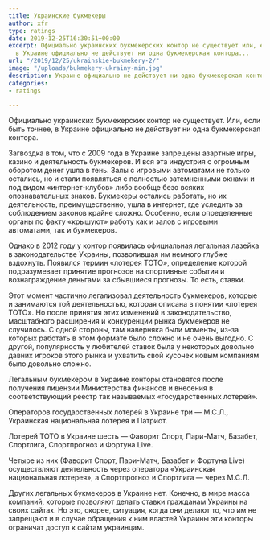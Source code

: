 ```yaml
---
title: Украинские букмекеры
author: xfr
type: ratings
date: 2019-12-25T16:30:51+00:00
excerpt: Официально украинских букмекерских контор не существует или, если быть точнее,
  в Украине официально не действует ни одна букмекерская контора...
url: "/2019/12/25/ukrainskie-bukmekery-2/"
image: "/uploads/bukmekery-ukrainy-min.jpg"
description: Украине официально не действует ни одна букмекерская контора...
categories:
- ratings

---
```

Официально украинских букмекерских контор не существует. Или, если быть точнее, в Украине официально не действует ни одна букмекерская контора.

Загвоздка в том, что с 2009 года в Украине запрещены азартные игры, казино и деятельность букмекеров. И вся эта индустрия с огромным оборотом денег ушла в тень. Залы с игровыми автоматами не только остались, но и стали появляться с полностью затемненными окнами и под видом «интернет-клубов» либо вообще безо всяких опознавательных знаков. Букмекеры остались работать, но их деятельность, преимущественно, ушла в интернет, где уследить за соблюдением законов крайне сложно. Особенно, если определенные органы по факту «крышуют» работу как и залов с игровыми автоматами, так и букмекеров.

Однако в 2012 году у контор появилась официальная легальная лазейка в законодательстве Украины, позволившая им немного глубже вздохнуть. Появился термин «лотерея ТОТО», определение которой подразумевает принятие прогнозов на спортивные события и вознаграждение деньгами за сбывшиеся прогнозы. То есть, ставки.

Этот момент частично легализовал деятельность букмекеров, которые и занимаются той деятельностью, которая описана в понятии «лотерея ТОТО». Но после принятия этих изменений в законодательство, масштабного расширения и конкуренции рынка букмекеров не случилось. С одной стороны, там наверняка были моменты, из-за которых работать в этом формате было сложно и не очень выгодно. С другой, популярность у любителей ставок была у некоторых довольно давних игроков этого рынка и ухватить свой кусочек новым компаниям было довольно сложно.

Легальным букмекером в Украине конторы становятся после получения лицензии Министерства финансов и внесения в соответствующий реестр так называемых «государственных лотерей».

Операторов государственных лотерей в Украине три &#8212; М.С.Л., Украинская национальная лотерея и Патриот.

Лотерей ТОТО в Украине шесть &#8212; Фаворит Спорт, Пари-Матч, Базабет, Спортлига, Спортпрогноз и Фортуна Live.

Четыре из них (Фаворит Спорт, Пари-Матч, Базабет и Фортуна Live) осуществляют деятельность через оператора «Украинская национальная лотерея», а Спортпрогноз и Спортлига &#8212; через М.С.Л.

Других легальных букмекеров в Украине нет. Конечно, в мире масса компаний, которые позволяют делать ставки гражданам Украины на своих сайтах. Но это, скорее, ситуация, когда они делают то, что им не запрещают и в случае обращения к ним властей Украины эти конторы ограничат доступ к сайтам украинцам.